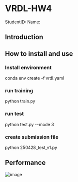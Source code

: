# VRDL-HW4
StudentID:
Name:
## Introduction

## How to install and use
### Install environment
conda env create -f vrdl.yaml
### run training
python train.py
### run test
python test.py --mode 3
### create submission file
python 250428_test_v1.py

## Performance
![image](https://github.com/user-attachments/assets/1ce1fd80-8c50-4ce1-9c32-6e3865270e90)
